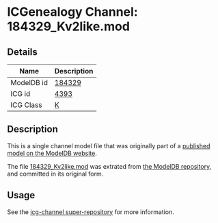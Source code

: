 # ICGenealogy Channel: 184329\_Kv2like.mod

## Details

Name | Description
---- | -----------
ModelDB id | [184329](http://senselab.med.yale.edu/ModelDB/ShowModel.cshtml?model=184329)
ICG id | [4393](http://icg.neurotheory.ox.ac.uk/channels/1/4393)
ICG Class | [K](http://icg.neurotheory.ox.ac.uk/channels/1)

## Description

This is a single channel model file that was originally part of a [published model on the ModelDB website](http://senselab.med.yale.edu/mModelDB/ShowModel.cshtml?model=184329).

The file [184329\_Kv2like.mod](184329_Kv2like.mod) was extrated from [the ModelDB repository](http://senselab.med.yale.edu/ModelDB/ShowModel.cshtml?model=184329), and committed in its original form.

## Usage

See the [icg-channel super-repository](https://github.com/icgenealogy/icg-channels) for more information.